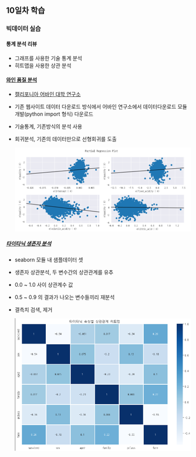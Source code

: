 ## 10일차 학습

### 빅데이터 실습

#### 통계 분석 리뷰
- 그래프를 사용한 기술 통계 분석
- 히트맵을 사용한 상관 분석

#### [와인 품질 분석](https://github.com/Hsegunn/bigdata-analysis-2024/blob/main/day10/da21_%EC%99%80%EC%9D%B8%ED%92%88%EC%A7%88%EB%93%B1%EA%B8%89_%EB%B6%84%EC%84%9D.ipynb)
- [캘리포니아 어바인 대학 연구소](https://archive.ics.uci.edu/dataset/186/wine+quality)
- 기존 웹사이트 데이터 다운로드 방식에서  어바인 연구소에서 데이터다운로드 모듈 개발(python import 형식) 다운로드
- 기술통계, 기존방식의 분석 사용
- 회귀분석, 기존의 데이터만으로 선형회귀를 도출

    ![회귀분석 시각화](https://raw.githubusercontent.com/Hsegunn/bigdata-analysis-2024/main/images/ba012.png)

##### [타이타닉 생존자 분석](https://github.com/Hsegunn/bigdata-analysis-2024/blob/main/day10/da22_%ED%83%80%EC%9D%B4%ED%83%80%EB%8B%89%EC%83%9D%EC%A1%B4%EC%9E%90_%EC%83%81%EA%B4%80%EB%B6%84%EC%84%9D.ipynb)
- seaborn 모듈 내 샘플데이터 셋
- 생존자 상관분석, 두 변수간의 상관관계를 유추
- 0.0 ~ 1.0 사이 상관계수 값
- 0.5 ~ 0.9 의 결과가 나오는 변수들끼리 재분석
- 결측치 검색, 제거

    ![회귀분석 시각화](https://raw.githubusercontent.com/Hsegunn/bigdata-analysis-2024/main/images/ba014.png)
